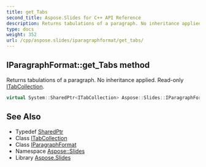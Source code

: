```yaml
---
title: get_Tabs
second_title: Aspose.Slides for C++ API Reference
description: Returns tabulations of a paragraph. No inheritance applied. Read-only ITabCollection.
type: docs
weight: 352
url: /cpp/aspose.slides/iparagraphformat/get_tabs/
---
```

## IParagraphFormat::get_Tabs method


Returns tabulations of a paragraph. No inheritance applied. Read-only [ITabCollection](../../itabcollection/).

```cpp
virtual System::SharedPtr<ITabCollection> Aspose::Slides::IParagraphFormat::get_Tabs()=0
```

## See Also

* Typedef [SharedPtr](../../../system/sharedptr/)
* Class [ITabCollection](../../itabcollection/)
* Class [IParagraphFormat](../)
* Namespace [Aspose::Slides](../../)
* Library [Aspose.Slides](../../../)
